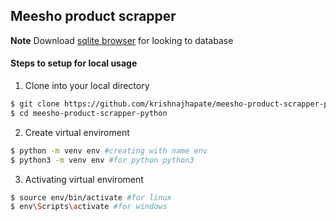 ## Meesho product scrapper

**Note** Download [sqlite browser](https://sqlitebrowser.org/dl/) for looking to database

#### Steps to setup for local usage

1. Clone into your local directory 
```sh
$ git clone https://github.com/krishnajhapate/meesho-product-scrapper-python.git
$ cd meesho-product-scrapper-python
```
2. Create virtual enviroment 
```sh
$ python -m venv env #creating with name env
$ python3 -m venv env #for python python3
```
3. Activating virtual enviroment 
```sh
$ source env/bin/activate #for linux
$ env\Scripts\activate #for windows
```




